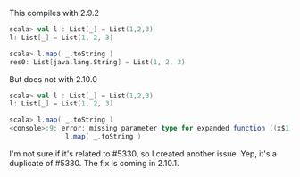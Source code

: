 This compiles with 2.9.2
```scala
scala> val l : List[_] = List(1,2,3)
l: List[_] = List(1, 2, 3)

scala> l.map( _.toString )
res0: List[java.lang.String] = List(1, 2, 3)
```

But does not with 2.10.0

```scala
scala> val l : List[_] = List(1,2,3)
l: List[_] = List(1, 2, 3)

scala> l.map( _.toString )
<console>:9: error: missing parameter type for expanded function ((x$1) => x$1.toString)
              l.map( _.toString )
```

I'm not sure if it's related to #5330, so I created another issue.
Yep, it's a duplicate of #5330. The fix is coming in 2.10.1.
